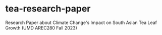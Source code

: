 # tea-research-paper
Research Paper about Climate Change's Impact on South Asian Tea Leaf Growth (UMD AREC280 Fall 2023)
